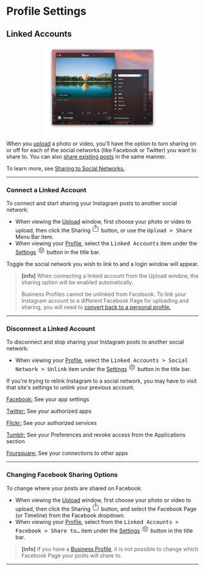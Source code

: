# Profile Settings

## Linked Accounts

<p style="text-align: center; margin-top: 1em;"><img src="/views/assets/linked-accounts.png" width="60%" height="60%" /></p>

When you [upload](//views/upload.md) a photo or video, you'll have the option to turn sharing on or off for each of the social networks (like Facebook or Twitter) you want to share to. You can also [share existing posts](//views/sharing.md) in the same manner.

To learn more, see [Sharing to Social Networks.](https://help.instagram.com/169948159813228)

------

### Connect a Linked Account

To connect and start sharing your Instagram posts to another social network:

- When viewing the [Upload](//views/upload.md) window, first choose your photo or video to upload, then click the Sharing <img src="/views/assets/share.png" width="20" height="20" /> button, or use the <kbd>Upload > Share</kbd> Menu Bar item.
- When viewing your [Profile](/views/profile.md), select the <kbd>Linked Accounts</kbd> item under the [Settings](/views/profile/settings.md) <img src="/views/assets/settings.png" width="20" height="20" /> button in the title bar.

Toggle the social network you wish to link to and a login window will appear. 

> **[info]**
> When connecting a linked account from the Upload window, the sharing option will be enabled automatically.
> 
> Business Profiles cannot be unlinked from Facebook. To link your Instagram account to a different Facebook Page for uploading and sharing, you will need to [convert back to a personal profile.](//views/profile/businessprofiles.md)

-----

### Disconnect a Linked Account

To disconnect and stop sharing your Instagram posts to another social network:

- When viewing your [Profile](/views/profile.md), select the <kbd>Linked Accounts > Social Network > Unlink</kbd> item under the [Settings](/views/profile/settings.md) <img src="/views/assets/settings.png" width="20" height="20" /> button in the title bar.

If you're trying to relink Instagram to a social network, you may have to visit that site's settings to unlink your previous account. 

[Facebook:](http://www.facebook.com/editapps.php) See your app settings

[Twitter:](https://twitter.com/settings/applications) See your authorized apps

[Flickr:](http://www.flickr.com/services/auth/list.gne?from=extend) See your authorized services

[Tumblr:](https://www.tumblr.com/preferences) See your Preferences and revoke access from the Applications section

[Foursquare:](https://foursquare.com/login?continue=%2Fsettings%2Fconnections) See your connections to other apps

-----

### Changing Facebook Sharing Options

To change where your posts are shared on Facebook:

- When viewing the [Upload](//views/upload.md) window, first choose your photo or video to upload, then click the Sharing <img src="/views/assets/share.png" width="20" height="20" /> button, and select the Facebook Page (or Timeline) from the Facebook dropdown.
- When viewing your [Profile](/views/profile.md), select from the <kbd>Linked Accounts > Facebook > Share to…</kbd> item under the [Settings](/views/profile/settings.md) <img src="/views/assets/settings.png" width="20" height="20" /> button in the title bar.

> **[info]**
> If you have a [Business Profile](//views/profile/businessprofiles.md), it is not possible to change which Facebook Page your posts will share to.

-----
